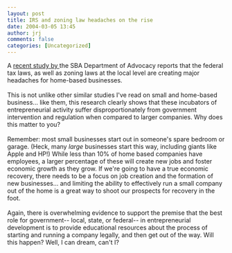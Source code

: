 ```yaml
---
layout: post
title: IRS and zoning law headaches on the rise
date: 2004-03-05 13:45
author: jrj
comments: false
categories: [Uncategorized]
---
```

A <a href="http://www.sba.gov/advo/research/rs235tot.pdf" target="_blank">recent study by </a>the SBA Department of Advocacy reports that the federal tax laws, as well as zoning laws at the local level are creating major headaches for home-based businesses.<br /><br />This is not unlike other similar studies I've read on small and home-based business... like them, this research clearly shows that these incubators of entrepreneurial activity suffer disproportionately from government intervention and regulation when compared to larger companies. Why does this matter to you?<br /><br />Remember: most small businesses start out in someone's spare bedroom or garage. (Heck, many *large* businesses start this way, including giants like Apple and HP!) While less than 10% of home based companies have employees, a larger percentage of these will create new jobs and foster economic growth as they grow. If we're going to have a true economic recovery, there needs to be a focus on job creation and the formation of new businesses... and limiting the ability to effectively run a small company out of the home is a great way to shoot our prospects for recovery in the foot.<br /><br />Again, there is overwhelming evidence to support the premise that the best role for government-- local, state, or federal-- in entrepreneurial development is to provide educational resources about the process of starting and running a company legally, and then get out of the way. Will this happen? Well, I can dream, can't I?
